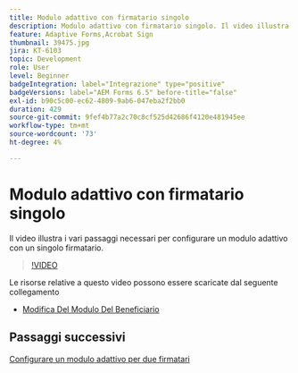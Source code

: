 ```yaml
---
title: Modulo adattivo con firmatario singolo
description: Modulo adattivo con firmatario singolo. Il video illustra i vari passaggi necessari per configurare un modulo adattivo con un singolo firmatario.
feature: Adaptive Forms,Acrobat Sign
thumbnail: 39475.jpg
jira: KT-6103
topic: Development
role: User
level: Beginner
badgeIntegration: label="Integrazione" type="positive"
badgeVersions: label="AEM Forms 6.5" before-title="false"
exl-id: b90c5c00-ec62-4809-9ab6-047eba2f2bb0
duration: 429
source-git-commit: 9fef4b77a2c70c8cf525d42686f4120e481945ee
workflow-type: tm+mt
source-wordcount: '73'
ht-degree: 4%

---
```


# Modulo adattivo con firmatario singolo


Il video illustra i vari passaggi necessari per configurare un modulo adattivo con un singolo firmatario.

>[!VIDEO](https://video.tv.adobe.com/v/39475?quality=12&learn=on)

Le risorse relative a questo video possono essere scaricate dal seguente collegamento

* [Modifica Del Modulo Del Beneficiario](assets/change-of-beneficiary-form.zip)

## Passaggi successivi

[Configurare un modulo adattivo per due firmatari](./configure-adaptive-form-for-two-signers.md)
